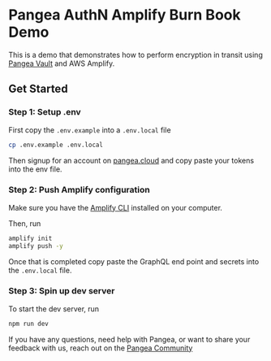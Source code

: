 # Pangea AuthN Amplify Burn Book Demo
This is a demo that demonstrates how to perform encryption in transit using [Pangea Vault](https://pangea.cloud/services/vault?utm_source=github&utm_medium=aws-amplify-stream) and AWS Amplify.

## Get Started
### Step 1: Setup .env
First copy the `.env.example` into a `.env.local` file
```bash
cp .env.example .env.local
```

Then signup for an account on [pangea.cloud](https://pangea.cloud/?utm_source=github&utm_medium=aws-amplify-stream) and copy paste your tokens into the env file.

### Step 2: Push Amplify configuration
Make sure you have the [Amplify CLI](https://docs.amplify.aws/gen1/javascript/tools/cli/start/set-up-cli/) installed on your computer.

Then, run
```bash
amplify init
amplify push -y
```

Once that is completed copy paste the GraphQL end point and secrets into the `.env.local` file.

### Step 3: Spin up dev server
To start the dev server, run
```bash
npm run dev
```

If you have any questions, need help with Pangea, or want to share your feedback with us, reach out on the [Pangea Community](https://community.pangea.cloud/?utm_source=github&utm_medium=aws-amplify-stream)
